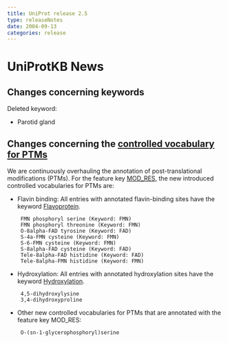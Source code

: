 ```yaml
---
title: UniProt release 2.5
type: releaseNotes
date: 2004-09-13
categories: release
---
```


# UniProtKB News

## Changes concerning keywords

Deleted keyword:

- Parotid gland

## Changes concerning the [controlled vocabulary for PTMs](https://ftp.uniprot.org/pub/databases/uniprot/current_release/knowledgebase/complete/docs/ptmlist)

We are continuously overhauling the annotation of post-translational modifications (PTMs). For the feature key [MOD_RES](https://www.uniprot.org/manual/mod_res), the new introduced controlled vocabularies for PTMs are:

- Flavin binding: All entries with annotated flavin-binding sites have the keyword [Flavoprotein](https://www.uniprot.org/keywords/KW-0285).

       FMN phosphoryl serine (Keyword: FMN)
       FMN phosphoryl threonine (Keyword: FMN)
       O-8alpha-FAD tyrosine (Keyword: FAD)
       S-4a-FMN cysteine (Keyword: FMN)
       S-6-FMN cysteine (Keyword: FMN)
       S-8alpha-FAD cysteine (Keyword: FAD)
       Tele-8alpha-FAD histidine (Keyword: FAD)
       Tele-8alpha-FMN histidine (Keyword: FMN)

- Hydroxylation: All entries with annotated hydroxylation sites have the keyword [Hydroxylation](https://www.uniprot.org/keywords/KW-0379).

       4,5-dihydroxylysine
       3,4-dihydroxyproline

- Other new controlled vocabularies for PTMs that are annotated with the feature key MOD_RES:

       O-(sn-1-glycerophosphoryl)serine
